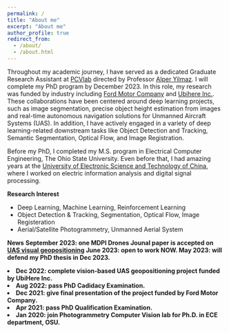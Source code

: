 ```yaml
---
permalink: /
title: "About me"
excerpt: "About me"
author_profile: true
redirect_from: 
  - /about/
  - /about.html
---
```

Throughout my academic journey, I have served as a dedicated Graduate Research Assistant at [PCVlab](https://u.osu.edu/pcvlab/) directed by Professor [Alper Yilmaz](https://ceg.osu.edu/people/yilmaz.15). I will complete my PhD program by December 2023. In this role, my research was funded by industry including [Ford Motor Company](https://www.ford.com/) and [Ubihere Inc.](https://ubihere.com/). These collaborations have been centered around deep learning projects, such as image segmentation, precise object height estimation from images and real-time autonomous navigation solutions for Unmanned Aircraft Systems (UAS). In addition, I have actively engaged in a variety of deep learning-related downstream tasks like Object Detection and Tracking, Semantic Segmentation, Optical Flow, and Image Registration.

Before my PhD, I completed my M.S. program in Electrical Computer Engineering, The Ohio State University. Even before that, I had amazing years at the [University of Electronic Science and Technology of China](https://en.uestc.edu.cn/), where I worked on electric information analysis and digital signal processing.

**Research Interest**
  * Deep Learning, Machine Learning, Reinforcement Learning
  * Object Detection & Tracking, Segmentation, Optical Flow, Image Registeration
  * Aerial/Satellite Photogrammetry, Unmanned Aerial System

**News**
<strong>September 2023: one MDPI Drones Jounal paper is accepted on [UAS visual geopositioning](`https://doi.org/10.3390/drones7090569`)
<strong>June 2023: open to work NOW.
<strong>May 2023: will defend my PhD thesis in Dec 2023.
    </li>
    <li>Dec 2022: complete vision-based UAS geopositioning project funded by UbiHere Inc.
    </li>
    <li>Aug 2022: pass PhD Cadidacy Examination.
    </li>
    <li>Dec 2021: give final presentation of the project funded by Ford Motor Company.
    </li>
    <li>Apr 2021: pass PhD Qualification Examination.
    </li>
    <li>Jan 2020: join Photogrammetry Computer Vision lab for Ph.D. in ECE department, OSU.
